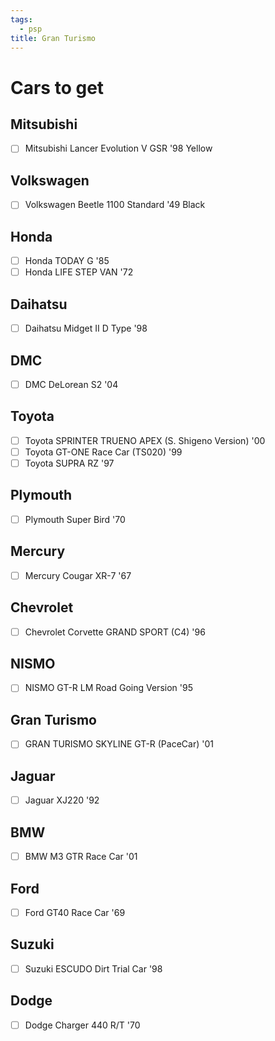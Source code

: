 ```yaml
---
tags:
  - psp
title: Gran Turismo
---
```

# Cars to get

## Mitsubishi
- [ ] Mitsubishi Lancer Evolution V GSR '98 Yellow
## Volkswagen
- [ ] Volkswagen Beetle 1100 Standard '49 Black
## Honda
- [ ] Honda TODAY G '85
- [ ] Honda LIFE STEP VAN '72
## Daihatsu
- [ ] Daihatsu Midget II D Type '98
## DMC
- [ ] DMC DeLorean S2 '04
## Toyota
- [ ] Toyota SPRINTER TRUENO APEX (S. Shigeno Version) '00
- [ ] Toyota GT-ONE Race Car (TS020) '99
- [ ] Toyota SUPRA RZ '97
## Plymouth
- [ ] Plymouth Super Bird '70
## Mercury
- [ ] Mercury Cougar XR-7 '67
## Chevrolet
- [ ] Chevrolet Corvette GRAND SPORT (C4) '96
## NISMO
- [ ] NISMO GT-R LM Road Going Version '95
## Gran Turismo
- [ ] GRAN TURISMO SKYLINE GT-R (PaceCar) '01
## Jaguar
- [ ] Jaguar XJ220 '92
## BMW
- [ ] BMW M3 GTR Race Car '01
## Ford
- [ ] Ford GT40 Race Car '69
## Suzuki
- [ ] Suzuki ESCUDO Dirt Trial Car '98
## Dodge
- [ ] Dodge Charger 440 R/T '70